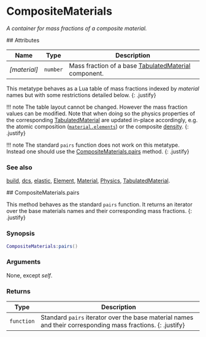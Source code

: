 # CompositeMaterials
_A container for mass fractions of a composite material._


<div markdown="1" class="shaded-box fancy">
## Attributes

|Name|Type|Description|
|----|----|-----------|
|*[material]*|`number`| Mass fraction of a base [TabulatedMaterial](TabulatedMaterial) component. |

This metatype behaves as a Lua table of mass fractions indexed by *material*
names but with some restrictions detailed below.
{: .justify}

!!! note
    The table layout cannot be changed. However the mass fraction values can be
    modified. Note that when doing so the physics properties of the
    corresponding [TabulatedMaterial](TabulatedMaterial) are updated in-place
    accordingly, e.g. the atomic composition
    ([`material.elements`](Material.md#attributes)) or the composite
    [density](Material.md#attributes).
    {: .justify}

!!! note
    The standard `pairs` function does not work on this metatype. Instead one
    should use the [CompositeMaterials.pairs](#compositematerialspairs) method.
    {: .justify}

### See also

[build](build.md),
[dcs](dcs.md),
[elastic](elastic.md),
[Element](Element.md),
[Material](Material.md),
[Physics](Physics.md),
[TabulatedMaterial](TabulatedMaterial.md).
</div>


<div markdown="1" class="shaded-box fancy">
## CompositeMaterials.pairs

This method behaves as the standard `pairs` function. It returns an iterator
over the base materials names and their corresponding mass fractions.
{: .justify}

### Synopsis
```Lua
CompositeMaterials:pairs()
```

### Arguments

None, except *self*.

### Returns

|Type|Description|
|----|-----------|
|`function`| Standard `pairs` iterator over the base material names and their corresponding mass fractions. {: .justify} |

</div>
